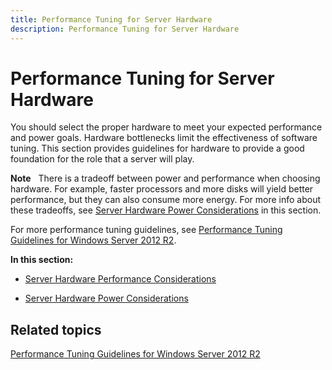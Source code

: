 ```yaml
---
title: Performance Tuning for Server Hardware
description: Performance Tuning for Server Hardware
---
```


# Performance Tuning for Server Hardware


You should select the proper hardware to meet your expected performance and power goals. Hardware bottlenecks limit the effectiveness of software tuning. This section provides guidelines for hardware to provide a good foundation for the role that a server will play.

**Note**  
There is a tradeoff between power and performance when choosing hardware. For example, faster processors and more disks will yield better performance, but they can also consume more energy. For more info about these tradeoffs, see [Server Hardware Power Considerations](server-hardware-power-considerations.md) in this section.

For more performance tuning guidelines, see [Performance Tuning Guidelines for Windows Server 2012 R2](performance-tuning-guidelines-for-windows-server-2012-r2.md).

**In this section:**

-   [Server Hardware Performance Considerations](server-hardware-performance-considerations.md)

-   [Server Hardware Power Considerations](server-hardware-power-considerations.md)

## Related topics


[Performance Tuning Guidelines for Windows Server 2012 R2](performance-tuning-guidelines-for-windows-server-2012-r2.md)
